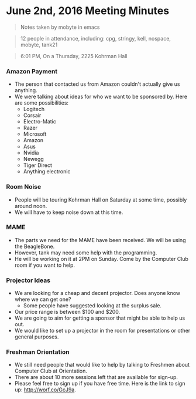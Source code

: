 # June 2nd, 2016 Meeting Minutes
> Notes taken by mobyte in emacs

> 12 people in attendance, including: cpg, stringy, kell, nospace, mobyte, tank21

> 6:01 PM, On a Thursday, 2225 Kohrman Hall

### Amazon Payment
- The person that contacted us from Amazon couldn't actually give us anything.
- We were talking about ideas for who we want to be sponsored by. Here are some possibilities:
  - Logitech
  - Corsair
  - Electro-Matic
  - Razer
  - Microsoft
  - Amazon
  - Asus
  - Nvidia
  - Newegg
  - Tiger Direct
  - Anything electronic

### Room Noise
- People will be touring Kohrman Hall on Saturday at some time, possibly around noon.
- We will have to keep noise down at this time.

### MAME
- The parts we need for the MAME have been received. We will be using the BeagleBone.
- However, tank may need some help with the programming.
- He will be working on it at 2PM on Sunday. Come by the Computer Club room if you want to help.

### Projector Ideas
- We are looking for a cheap and decent projector. Does anyone know where we can get one?
  - Some people have suggested looking at the surplus sale.
- Our price range is between $100 and $200.
- We are going to aim for getting a sponsor that might be able to help us out.
- We would like to set up a projector in the room for presentations or other general purposes.

### Freshman Orientation
- We still need people that would like to help by talking to Freshmen about Computer Club at Orientation.
- There are about 10 more sessions left that are available for sign-up.
- Please feel free to sign up if you have free time. Here is the link to sign up: http://worf.co/GcJ9a.
